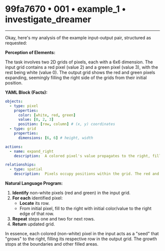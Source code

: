 # 99fa7670 • 001 • example_1 • investigate_dreamer

---
Okay, here's my analysis of the example input-output pair, structured as requested:

**Perception of Elements:**

The task involves two 2D grids of pixels, each with a 6x6 dimension. The input grid contains a red pixel (value 2) and a green pixel (value 3), with the rest being white (value 0). The output grid shows the red and green pixels expanding, seemingly filling the right side of the grids from their initial position.

**YAML Block (Facts):**



```yaml
objects:
  - type: pixel
    properties:
      color: [white, red, green]
      value: [0, 2, 3]
      position: [row, column] # (x, y) coordinates
  - type: grid
    properties:
      dimensions: [6, 6] # height, width

actions:
  - name: expand_right
    description:  A colored pixel's value propagates to the right, filling cells until the edge of the grid or another non-white pixel is encountered, based on its row.

relationships:
  - type: spatial
    description:  Pixels occupy positions within the grid. The red and green pixel initiate and their location determine the rows that fill.
```



**Natural Language Program:**

1.  **Identify** non-white pixels (red and green) in the input grid.
2.  **For each** identified pixel:
    *   **Locate** its row.
    *    From initial pixel, fill to the right with initial color/value to the right edge of that row.
3. **Repeat** steps one and two for next rows.
4. **Return** updated grid.

In essence, each colored (non-white) pixel in the input acts as a "seed" that "grows" to the right, filling its respective row in the output grid. The growth stops at the boundaries and other filled areas.

